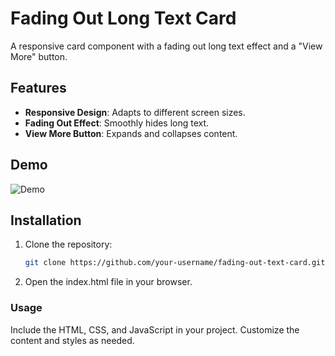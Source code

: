 # Fading Out Long Text Card

A responsive card component with a fading out long text effect and a "View More" button.

## Features

- **Responsive Design**: Adapts to different screen sizes.
- **Fading Out Effect**: Smoothly hides long text.
- **View More Button**: Expands and collapses content.

## Demo

![Demo](images/fading-out-text-card-demo.png)

## Installation

1. Clone the repository:
   ```bash
   git clone https://github.com/your-username/fading-out-text-card.git
   
2. Open the index.html file in your browser.

### Usage
Include the HTML, CSS, and JavaScript in your project. Customize the content and styles as needed.
